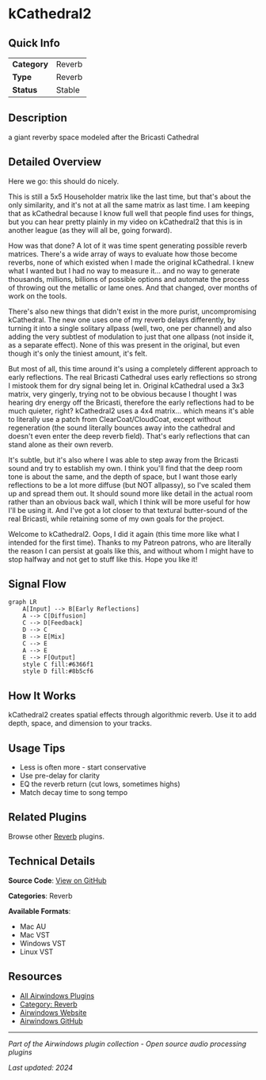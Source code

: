 # kCathedral2



## Quick Info

| | |
|---|---|
| **Category** | Reverb |
| **Type** | Reverb |
| **Status** | Stable |

## Description

a giant reverby space modeled after the Bricasti Cathedral

## Detailed Overview

Here we go: this should do nicely.

This is still a 5x5 Householder matrix like the last time, but that's about the only similarity, and it's not at all the same matrix as last time. I am keeping that as kCathedral because I know full well that people find uses for things, but you can hear pretty plainly in my video on kCathedral2 that this is in another league (as they will all be, going forward).

How was that done? A lot of it was time spent generating possible reverb matrices. There's a wide array of ways to evaluate how those become reverbs, none of which existed when I made the original kCathedral. I knew what I wanted but I had no way to measure it… and no way to generate thousands, millions, billions of possible options and automate the process of throwing out the metallic or lame ones. And that changed, over months of work on the tools.

There's also new things that didn't exist in the more purist, uncompromising kCathedral. The new one uses one of my reverb delays differently, by turning it into a single solitary allpass (well, two, one per channel) and also adding the very subtlest of modulation to just that one allpass (not inside it, as a separate effect). None of this was present in the original, but even though it's only the tiniest amount, it's felt.

But most of all, this time around it's using a completely different approach to early reflections. The real Bricasti Cathedral uses early reflections so strong I mistook them for dry signal being let in. Original kCathedral used a 3x3 matrix, very gingerly, trying not to be obvious because I thought I was hearing dry energy off the Bricasti, therefore the early reflections had to be much quieter, right? kCathedral2 uses a 4x4 matrix… which means it's able to literally use a patch from ClearCoat/CloudCoat, except without regeneration (the sound literally bounces away into the cathedral and doesn't even enter the deep reverb field). That's early reflections that can stand alone as their own reverb.

It's subtle, but it's also where I was able to step away from the Bricasti sound and try to establish my own. I think you'll find that the deep room tone is about the same, and the depth of space, but I want those early reflections to be a lot more diffuse (but NOT allpassy), so I've scaled them up and spread them out. It should sound more like detail in the actual room rather than an obvious back wall, which I think will be more useful for how I'll be using it. And I've got a lot closer to that textural butter-sound of the real Bricasti, while retaining some of my own goals for the project.

Welcome to kCathedral2. Oops, I did it again (this time more like what I intended for the first time). Thanks to my Patreon patrons, who are literally the reason I can persist at goals like this, and without whom I might have to stop halfway and not get to stuff like this. Hope you like it!

## Signal Flow

```mermaid
graph LR
    A[Input] --> B[Early Reflections]
    A --> C[Diffusion]
    C --> D[Feedback]
    D --> C
    B --> E[Mix]
    C --> E
    A --> E
    E --> F[Output]
    style C fill:#6366f1
    style D fill:#8b5cf6
```

## How It Works

kCathedral2 creates spatial effects through algorithmic reverb. Use it to add depth, space, and dimension to your tracks.

## Usage Tips

- Less is often more - start conservative
- Use pre-delay for clarity
- EQ the reverb return (cut lows, sometimes highs)
- Match decay time to song tempo


## Related Plugins

Browse other [Reverb](../categories/reverb.md) plugins.


## Technical Details

**Source Code**: [View on GitHub](https://github.com/airwindows/airwindows/tree/master/plugins/LinuxVST/src/kCathedral2)

**Categories**: Reverb

**Available Formats**:
- Mac AU
- Mac VST
- Windows VST
- Linux VST

## Resources

- [All Airwindows Plugins](../../README.md)
- [Category: Reverb](../categories/reverb.md)
- [Airwindows Website](https://www.airwindows.com)
- [Airwindows GitHub](https://github.com/airwindows/airwindows)

---

*Part of the Airwindows plugin collection - Open source audio processing plugins*

*Last updated: 2024*
